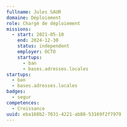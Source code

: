 ```yaml
---
fullname: Jules SAUR
domaine: Déploiement
role: Chargé de déploiement
missions:
  - start: 2021-05-10
    end: 2024-12-30
    status: independent
    employer: OCTO
    startups:
      - ban
      - bases.adresses.locales
startups:
  - ban
  - bases.adresses.locales
badges:
  - segur
competences:
  - Croissance
uuid: eba168b2-7031-4221-ab88-53169f2f7979
---
```

